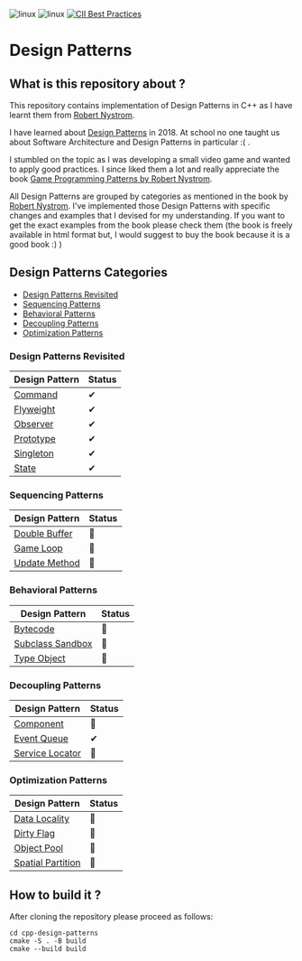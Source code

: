 <a id="top"></a>
![linux](https://github.com/oneshepherdssheep/cpp-design-patterns/actions/workflows/linux.yml/badge.svg)
![linux](https://github.com/oneshepherdssheep/cpp-design-patterns/actions/workflows/codeql-analysis.yml/badge.svg)
[![CII Best Practices](https://bestpractices.coreinfrastructure.org/projects/6517/badge)](https://bestpractices.coreinfrastructure.org/projects/6517)
# Design Patterns

## What is this repository about ?

This repository contains implementation of Design Patterns in C++ as I have learnt them from 
[Robert Nystrom](https://gameprogrammingpatterns.com/).

I have learned about [Design Patterns](https://en.wikipedia.org/wiki/Software_design_pattern) in 2018.
At school no one taught us about Software Architecture and Design Patterns in particular :( .

I stumbled on the topic as I was developing a small video game and wanted to apply good practices.
I since liked them a lot and really appreciate the book [Game Programming Patterns by Robert Nystrom](https://gameprogrammingpatterns.com/).

All Design Patterns are grouped by categories as mentioned in the book by 
[Robert Nystrom](https://gameprogrammingpatterns.com/). I've implemented those Design Patterns with specific changes and 
examples that I devised for my understanding. If you want to get the exact examples from the book please check them
(the book is freely available in html format but, I would suggest to buy the book because it is a good book :) )

## Design Patterns Categories
- [Design Patterns Revisited](#design-patterns-revisited)
- [Sequencing Patterns](#sequencing-patterns)
- [Behavioral Patterns](#behavioral-patterns)
- [Decoupling Patterns](#decoupling-patterns)
- [Optimization Patterns](#optimization-patterns)


### Design Patterns Revisited

| Design Pattern                                             | Status |
|------------------------------------------------------------|--------|
| [Command](design_patterns_revisited/command/README.md)     | ✔      | 
| [Flyweight](design_patterns_revisited/flyweight/README.md) | ✔      | 
| [Observer](design_patterns_revisited/observer/README.md)   | ✔      | 
| [Prototype](design_patterns_revisited/prototype/README.md) | ✔      | 
| [Singleton](design_patterns_revisited/singleton/README.md) | ✔      | 
| [State](design_patterns_revisited/state/README.md)         | ✔      | 

### Sequencing Patterns

| Design Pattern                                               | Status |
|--------------------------------------------------------------|--------|
| [Double Buffer](sequencing_patterns/double_buffer/README.md) | 🚧     | 
| [Game Loop](sequencing_patterns/game_loop/README.md)         | 🚧     | 
| [Update Method](sequencing_patterns/update_method/README.md) | 🚧     | 

### Behavioral Patterns

| Design Pattern                                                     | Status |
|--------------------------------------------------------------------|--------|
| [Bytecode](behavioral_patterns/bytecode/README.md)                 | 🚧     | 
| [Subclass Sandbox](behavioral_patterns/subclass_sandbox/README.md) | 🚧     | 
| [Type Object](behavioral_patterns/type_object/README.md)           | 🚧     | 


### Decoupling Patterns

| Design Pattern                                                      | Status |
|---------------------------------------------------------------------|--------|
| [Component](decoupling_patterns/component/README.md)                | 🚧     |
| [Event Queue](decoupling_patterns/event_queue/README.md)            | ✔      |
| [Service Locator](decoupling_patterns/service_locator/README.md)    | 🚧     | 


### Optimization Patterns

| Design Pattern                                                         | Status |
|------------------------------------------------------------------------|--------|
| [Data Locality](optimization_patterns/data_locality/README.md)         | 🚧     |
| [Dirty Flag](optimization_patterns/dirty_flag/README.md)               | 🚧     |
| [Object Pool](optimization_patterns/object_pool/README.md)             | 🚧     |
| [Spatial Partition](optimization_patterns/spatial_partition/README.md) | 🚧     |


## How to build it ?

After cloning the repository please proceed as follows:

```shell
cd cpp-design-patterns
cmake -S . -B build
cmake --build build
```

